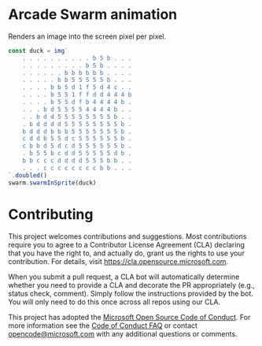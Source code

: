 # Arcade Swarm animation

Renders an image into the screen pixel per pixel.

```typescript
const duck = img`
    . . . . . . . . . . b 5 b . . .
    . . . . . . . . . b 5 b . . . .
    . . . . . . b b b b b b . . . .
    . . . . . b b 5 5 5 5 5 b . . .
    . . . . b b 5 d 1 f 5 d 4 c . .
    . . . . b 5 5 1 f f d d 4 4 4 b
    . . . . b 5 5 d f b 4 4 4 4 b .
    . . . b d 5 5 5 5 4 4 4 4 b . .
    . . b d d 5 5 5 5 5 5 5 5 b . .
    . b d d d d 5 5 5 5 5 5 5 5 b .
    b d d d b b b 5 5 5 5 5 5 5 b .
    c d d b 5 5 d c 5 5 5 5 5 5 b .
    c b b d 5 d c d 5 5 5 5 5 5 b .
    . b 5 5 b c d d 5 5 5 5 5 d b .
    b b c c c d d d d 5 5 5 b b . .
    . . . c c c c c c c c b b . . .
`.doubled()
swarm.swarmInSprite(duck)
```

# Contributing

This project welcomes contributions and suggestions.  Most contributions require you to agree to a
Contributor License Agreement (CLA) declaring that you have the right to, and actually do, grant us
the rights to use your contribution. For details, visit https://cla.opensource.microsoft.com.

When you submit a pull request, a CLA bot will automatically determine whether you need to provide
a CLA and decorate the PR appropriately (e.g., status check, comment). Simply follow the instructions
provided by the bot. You will only need to do this once across all repos using our CLA.

This project has adopted the [Microsoft Open Source Code of Conduct](https://opensource.microsoft.com/codeofconduct/).
For more information see the [Code of Conduct FAQ](https://opensource.microsoft.com/codeofconduct/faq/) or
contact [opencode@microsoft.com](mailto:opencode@microsoft.com) with any additional questions or comments.

<script src="https://makecode.com/gh-pages-embed.js"></script><script>makeCodeRender("https://arcade.makecode.com/", "{{ site.github.owner_name }}/{{ site.github.repository_name }}");</script>
